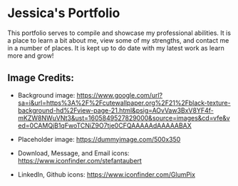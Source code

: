 # Jessica's Portfolio 

This portfolio serves to compile and showcase my professional abilities. It is a place to learn a bit about me, view some of my strengths, and contact me in a number of places. It is kept up to do date with my latest work as learn more and grow! 
    

## Image Credits:

* Background image: https://www.google.com/url?sa=i&url=https%3A%2F%2Fcutewallpaper.org%2F21%2Fblack-texture-background-hd%2Fview-page-21.html&psig=AOvVaw3BxV8YF4f-mKZW8NWuVNt3&ust=1605849527829000&source=images&cd=vfe&ved=0CAMQjB1qFwoTCNiZ9O7tje0CFQAAAAAdAAAAABAX

* Placeholder image: https://dummyimage.com/500x350

* Download, Message, and Email icons: https://www.iconfinder.com/stefantaubert

* LinkedIn, Github icons: https://www.iconfinder.com/GlumPix

